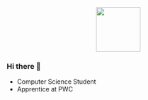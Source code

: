 <div id="header" align="center">
  <img src="https://giphy.com/stickers/devrock-code-edr-escueladevrock-KzJkzjggfGN5Py6nkT" width="100"/>
</div>

### Hi there 👋

<!--
**olywoolsey/olywoolsey** is a ✨ _special_ ✨ repository because its `README.md` (this file) appears on your GitHub profile.

Here are some ideas to get you started:

- 🔭 I’m currently working on ...
- 🌱 I’m currently learning ...
- 👯 I’m looking to collaborate on ...
- 🤔 I’m looking for help with ...
- 💬 Ask me about ...
- 📫 How to reach me: ...
- 😄 Pronouns: ...
- ⚡ Fun fact: ...
-->
- Computer Science Student
- Apprentice at PWC
